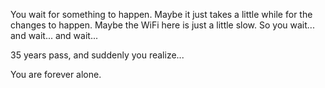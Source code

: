 You wait for something to happen. Maybe it just takes a little while for the changes to happen. Maybe the WiFi
here is just a little slow. So you wait... and wait... and wait...

35 years pass, and suddenly you realize...

You are forever alone.
